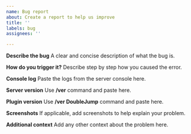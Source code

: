 ```yaml
---
name: Bug report
about: Create a report to help us improve
title: ''
labels: bug
assignees: ''

---
```


**Describe the bug**
A clear and concise description of what the bug is.

**How do you trigger it?**
Describe step by step how you caused the error.

**Console log**
Paste the logs from the server console here.

**Server version**
Use **/ver** command and paste here.

**Plugin version**
Use **/ver DoubleJump** command and paste here.

**Screenshots**
If applicable, add screenshots to help explain your problem.

**Additional context**
Add any other context about the problem here.
